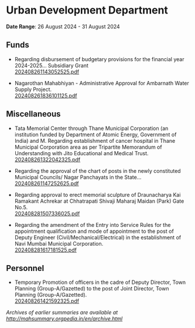 # Urban Development Department

**Date Range**: 26 August 2024 - 31 August 2024


## Funds
- Regarding disbursement of budgetary provisions for the financial year 2024-2025... Subsidiary Grant\
  [202408261143052525.pdf](https://gr.maharashtra.gov.in/Site/Upload/Government%20Resolutions/English/202408261143052525.pdf)

- Nagarothan Mahabhiyan - Administrative Approval for Ambarnath Water Supply Project.\
  [202408261836101125.pdf](https://gr.maharashtra.gov.in/Site/Upload/Government%20Resolutions/English/202408261836101125.pdf)

## Miscellaneous
- Tata Memorial Center through Thane Municipal Corporation (an institution funded by Department of Atomic Energy, Government of India) and M. Regarding establishment of cancer hospital in Thane Municipal Corporation area as per Tripartite Memorandum of Understanding with Jito Educational and Medical Trust.\
  [202408261322042325.pdf](https://gr.maharashtra.gov.in/Site/Upload/Government%20Resolutions/English/202408261322042325.pdf)

- Regarding the approval of the chart of posts in the newly constituted Municipal Councils/ Nagar Panchayats in the State...\
  [202408261147252625.pdf](https://gr.maharashtra.gov.in/Site/Upload/Government%20Resolutions/English/202408261147252625.pdf)

- Regarding approval to erect memorial sculpture of Draunacharya Kai Ramakant Achrekar at Chhatrapati Shivaji Maharaj Maidan (Park) Gate No.5.\
  [202408281507336025.pdf](https://gr.maharashtra.gov.in/Site/Upload/Government%20Resolutions/English/202408281507336025.pdf)

- Regarding the amendment of the Entry into Service Rules for the appointment qualification and mode of appointment to the post of Deputy Engineer (Civil/Mechanical/Electrical) in the establishment of Navi Mumbai Municipal Corporation.\
  [202408281617181525.pdf](https://gr.maharashtra.gov.in/Site/Upload/Government%20Resolutions/English/202408281617181525.pdf)

## Personnel
- Temporary Promotion of officers in the cadre of Deputy Director, Town Planning (Group-A/Gazetted) to the post of Joint Director, Town Planning (Group-A/Gazetted).\
  [202408261421592325.pdf](https://gr.maharashtra.gov.in/Site/Upload/Government%20Resolutions/English/202408261421592325.pdf)


*Archives of earlier summaries are available at http://mahsummary.orgpedia.in/en/archive.html*